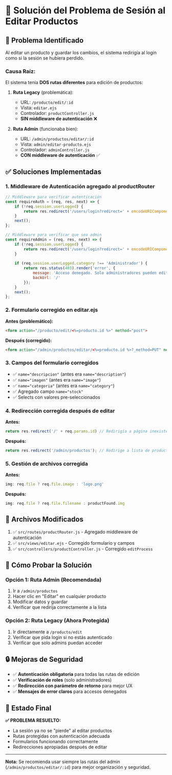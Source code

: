 # 🔧 Solución del Problema de Sesión al Editar Productos

## 🚨 Problema Identificado

Al editar un producto y guardar los cambios, el sistema redirigía al login como si la sesión se hubiera perdido.

### Causa Raíz:
El sistema tenía **DOS rutas diferentes** para edición de productos:

1. **Ruta Legacy** (problemática):
   - URL: `/producto/edit/:id`
   - Vista: `editar.ejs`
   - Controlador: `productController.js`
   - **SIN middleware de autenticación** ❌

2. **Ruta Admin** (funcionaba bien):
   - URL: `/admin/productos/editar/:id`  
   - Vista: `admin/editar-producto.ejs`
   - Controlador: `adminController.js`
   - **CON middleware de autenticación** ✅

## ✅ Soluciones Implementadas

### 1. **Middleware de Autenticación agregado al productRouter**

```javascript
// Middleware para verificar autenticación
const requireAuth = (req, res, next) => {
    if (!req.session.userLogged) {
        return res.redirect('/users/login?redirect=' + encodeURIComponent(req.originalUrl));
    }
    next();
};

// Middleware para verificar que sea admin
const requireAdmin = (req, res, next) => {
    if (!req.session.userLogged) {
        return res.redirect('/users/login?redirect=' + encodeURIComponent(req.originalUrl));
    }
    
    if (req.session.userLogged.category !== 'Administrador') {
        return res.status(403).render('error', { 
            message: 'Acceso denegado. Solo administradores pueden editar productos.',
            backUrl: '/'
        });
    }
    next();
};
```

### 2. **Formulario corregido en editar.ejs**

**Antes (problemático):**
```html
<form action="/producto/edit/<%=producto.id %>" method="post">
```

**Después (corregido):**
```html
<form action="/admin/productos/editar/<%=producto.id %>?_method=PUT" method="POST">
```

### 3. **Campos del formulario corregidos**

- ✅ `name="descripcion"` (antes era `name="description"`)
- ✅ `name="imagen"` (antes era `name="image"`)  
- ✅ `name="categoria"` (antes era `name="category"`)
- ✅ Agregado campo `name="stock"`
- ✅ Selects con valores pre-seleccionados

### 4. **Redirección corregida después de editar**

**Antes:**
```javascript
return res.redirect('/' + req.params.id) // Redirigía a página inexistente
```

**Después:**
```javascript
return res.redirect('/admin/productos'); // Redirige a lista de productos admin
```

### 5. **Gestión de archivos corregida**

**Antes:**
```javascript
img: req.file ? req.file.image : 'logo.png'
```

**Después:**
```javascript
img: req.file ? req.file.filename : productFound.img
```

## 📁 Archivos Modificados

1. ✅ `src/routes/productRouter.js` - Agregado middleware de autenticación
2. ✅ `src/views/editar.ejs` - Corregido formulario y campos
3. ✅ `src/controllers/productController.js` - Corregido `editProcess`

## 🧪 Cómo Probar la Solución

### Opción 1: Ruta Admin (Recomendada)
1. Ir a `/admin/productos`
2. Hacer clic en "Editar" en cualquier producto
3. Modificar datos y guardar
4. Verificar que redirija correctamente a la lista

### Opción 2: Ruta Legacy (Ahora Protegida)
1. Ir directamente a `/producto/edit`
2. Verificar que pida login si no estás autenticado
3. Verificar que solo admins puedan acceder

## 🔒 Mejoras de Seguridad

- ✅ **Autenticación obligatoria** para todas las rutas de edición
- ✅ **Verificación de roles** (solo administradores)
- ✅ **Redirección con parámetro de retorno** para mejor UX
- ✅ **Mensajes de error claros** para accesos denegados

## 🚀 Estado Final

**✅ PROBLEMA RESUELTO:**
- La sesión ya no se "pierde" al editar productos
- Rutas protegidas con autenticación adecuada
- Formularios funcionando correctamente
- Redirecciones apropiadas después de editar

---

**Nota:** Se recomienda usar siempre las rutas del admin (`/admin/productos/editar/:id`) para mejor organización y seguridad.
